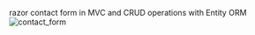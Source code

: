 razor contact form in MVC and CRUD operations with Entity ORM 
<br>
![contact_form](https://github.com/user-attachments/assets/6c8ba8e3-f3d5-4b74-9414-391c3e0fc49d)
<br>
